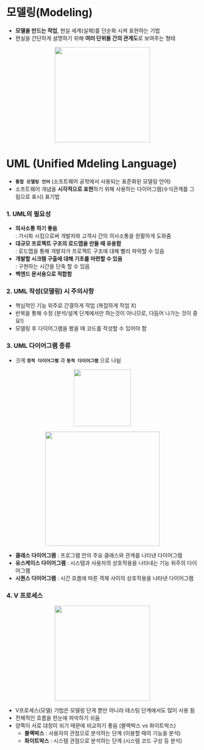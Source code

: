 # 모델링(Modeling)
* **모델을 만드는 작업**, 현실 세계(실체)를 단순화 시켜 표현하는 기법
* 현실을 간단하게 설명하기 위해 **여러 단위들 간의 관계도**로 보여주는 형태
<p align="center">
  <img src="https://github.com/jeong-vely0611/UML/assets/148931569/04203dc0-36fe-4cd7-9490-cfdb11b40a28" height="250px">
</p>


# UML (Unified Mdeling Language)
* **`통합 모델링 언어`** (소프트웨어 공학에서 사용되는 표준화된 모델링 언어) <br>
* 소프트웨어 개념을 **시각적으로 표현**하기 위해 사용하는 다이어그램(수식관계를 그림으로 표시) 표기법<br>

### 1. UML의 필요성
* **의사소통 하기 좋음** <br>
   : 가시화 시킴으로써 개발자와 고객사 간의 의사소통을 원활하게 도와줌
* **대규모 프로젝트 구조의 로드맵을 만들 때 유용함** <br>
   : 로드맵을 통해 개발자가 프로젝트 구조에 대해 빨리 파악할 수 있음
* **개발할 시크템 구출에 대해 기초를 마련할 수 있음** <br>
   : 구현하는 시간을 단축 할 수 있음
* **백엔드 문서용으로 적합함**

### 2. UML 작성(모델링) 시 주의사항
* 핵심적인 기능 위주로 간결하게 작업 (복잡하게 작업 X)
* 반복을 통해 수정 (분석/설계 단계에서만 하는것이 아니므로, 다듬어 나가는 것이 중요!)
* 모델링 후 다이어그램을 봤을 때 코드를 작성할 수 있어야 함

### 3. UML 다이어그램 종류
* 크게 **`정적 다이어그램`** 과 **`동적 다이어그램`** 으로 나뉨

<p align="center">
  <img src="https://github.com/jeong-vely0611/UML/assets/148931569/bea145ad-ef62-4928-9513-1db31a346f73" height="150px">
</p>

<p align="center">
  <img src="https://github.com/jeong-vely0611/UML/assets/148931569/30fdd619-1842-42a4-b0d7-11b65c126cdb" height="300px">
</p>

* **클래스 다이어그램** 
   : 프로그램 안의 주요 클래스와 관계를 나타낸 다이어그램
* **유스케이스 다이어그램** 
   : 시스템과 사용자의 상호작용을 나타내는 기능 위주의 다이어그램
* **시퀀스 다이어그램**
   : 시간 흐름에 따른 객체 사이의 상호작용을 나타낸 다이어그램

### 4. V 프로세스 
<p align="center">
  <img src="https://github.com/jeong-vely0611/UML/assets/148931569/50d4db67-c9ff-468b-aa46-649273822d8d" height="250px">
</p>

* V프로세스(모델) 기법은 모델링 단게 뿐만 아니라 테스팅 단계에서도 많이 사용 됨
* 전체적인 흐름을 한눈에 파악하기 쉬움
* 양쪽이 서로 대칭이 되기 때문에 비교하기 좋음 (블랙박스 vs 화이트박스)
  * **블랙박스** : 사용자의 관점으로 분석하는 단계 (이용할 때의 기능을 분석)
  * **화이트박스** : 시스템 관점으로 분석하는 단계 (시스템 코드 구성 등 분석) 
  



